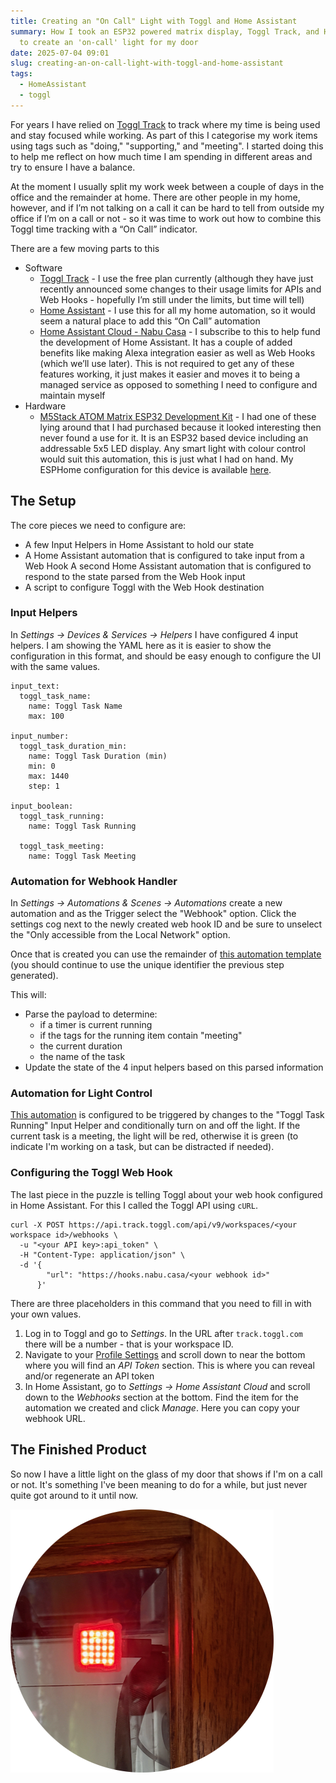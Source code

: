 ```yaml
---
title: Creating an "On Call" Light with Toggl and Home Assistant
summary: How I took an ESP32 powered matrix display, Toggl Track, and Home Assistant
  to create an 'on-call' light for my door
date: 2025-07-04 09:01
slug: creating-an-on-call-light-with-toggl-and-home-assistant
tags:
  - HomeAssistant
  - toggl
---
```


For years I have relied on [Toggl Track][toggl] to track where my time is being used and stay focused while working. As part of this I categorise my work items using tags such as "doing," "supporting," and "meeting". I started doing this to help me reflect on how much time I am spending in different areas and try to ensure I have a balance.

At the moment I usually split my work week between a couple of days in the office and the remainder at home. There are other people in my home, however, and if I’m not talking on a call it can be hard to tell from outside my office if I’m on a call or not - so it was time to work out how to combine this Toggl time tracking with a “On Call” indicator.


There are a few moving parts to this
* Software
  * [Toggl Track][toggl] - I use the free plan currently (although they have just recently announced some changes to their usage limits for APIs and Web Hooks - hopefully I’m still under the limits, but time will tell)
  * [Home Assistant][home-assistant] - I use this for all my home automation, so it would seem a natural place to add this “On Call” automation
  * [Home Assistant Cloud - Nabu Casa][nabu-casa] - I subscribe to this to help fund the development of Home Assistant. It has a couple of added benefits like making Alexa integration easier as well as Web Hooks (which we’ll use later). This is not required to get any of these features working, it just makes it easier and moves it to being a managed service as opposed to something I need to configure and maintain myself
* Hardware
  * [M5Stack ATOM Matrix ESP32 Development Kit][m5-atom] - I had one of these lying around that I had purchased because it looked interesting then never found a use for it. It is an ESP32 based device including an addressable 5x5 LED display. Any smart light with colour control would suit this automation, this is just what I had on hand. My ESPHome configuration for this device is available [here][esphome-config].

## The Setup

The core pieces we need to configure are:
* A few Input Helpers in Home Assistant to hold our state
* A Home Assistant automation that is configured to take input from a Web Hook
A second Home Assistant automation that is configured to respond to the state parsed from the Web Hook input
* A script to configure Toggl with the Web Hook destination

<!--more-->

### Input Helpers
In *Settings → Devices & Services → Helpers* I have configured 4 input helpers. I am showing the YAML here as it is easier to show the configuration in this format, and should be easy enough to configure the UI with the same values.

```
input_text:
  toggl_task_name:
    name: Toggl Task Name
    max: 100

input_number:
  toggl_task_duration_min:
    name: Toggl Task Duration (min)
    min: 0
    max: 1440
    step: 1

input_boolean:
  toggl_task_running:
    name: Toggl Task Running

  toggl_task_meeting:
    name: Toggl Task Meeting
```

### Automation for Webhook Handler

In *Settings → Automations & Scenes → Automations* create a new automation and as the Trigger select the "Webhook" option. Click the settings cog next to the newly created web hook ID and be sure to unselect the "Only accessible from the Local Network" option.

Once that is created you can use the remainder of [this automation template][toggl-webkit-handler-automation] (you should continue to use the unique identifier the previous step generated).

This will:

* Parse the payload to determine:
  * if a timer is current running
  * if the tags for the running item contain "meeting"
  * the current duration
  * the name of the task
* Update the state of the 4 input helpers based on this parsed information

### Automation for Light Control

[This automation][door-light-automation] is configured to be triggered by changes to the "Toggl Task Running" Input Helper and conditionally turn on and off the light. If the current task is a meeting, the light will be red, otherwise it is green (to indicate I'm working on a task, but can be distracted if needed).


### Configuring the Toggl Web Hook

The last piece in the puzzle is telling Toggl about your web hook configured in Home Assistant. For this I called the Toggl API using `cURL`.


```
curl -X POST https://api.track.toggl.com/api/v9/workspaces/<your workspace id>/webhooks \
  -u "<your API key>:api_token" \
  -H "Content-Type: application/json" \
  -d '{
        "url": "https://hooks.nabu.casa/<your webhook id>"
      }'

```

There are three placeholders in this command that you need to fill in with your own values.

1. Log in to Toggl and go to *Settings*. In the URL after `track.toggl.com` there will be a number - that is your workspace ID.
2. Navigate to your [Profile Settings](https://track.toggl.com/profile) and scroll down to near the bottom where you will find an *API Token* section. This is where you can reveal and/or regenerate an API token
3. In Home Assistant, go to *Settings → Home Assistant Cloud* and scroll down to the *Webhooks* section at the bottom. Find the item for the automation we created and click *Manage*. Here you can copy your webhook URL.

## The Finished Product


So now I have a little light on the glass of my door that shows if I'm on a call or not. It's something I've been meaning to do for a while, but just never quite got around to it until now.


![Finished Product in Action][finished-product]

[toggl]: https://toggl.com "Toggl Track - Time Tracking Software for Any Workflow"
[home-assistant]: https://www.home-assistant.io/ "Home Assistant"
[nabu-casa]: https://www.nabucasa.com/ "Nabu Casa"
[m5-atom]: https://thepihut.com/products/atom-matrix-esp32-development-kit "M5Stack ATOM Matrix ESP32 Development Kit - The Pi Hut"

[esphome-config]: https://github.com/dhutchison/smart-home/blob/7c99b4b49e296e72517ef370708025237e23b470/esphome/atom-matrix.yaml "Atom Matrix ESPHome Configuration"
[toggl-webkit-handler-automation]: https://github.com/dhutchison/smart-home/blob/092618647010f4437b0654a59fc8bd9ad487c119/home-assistant/automations/toggl/toggl-webhook-handler.yaml "Toggl Webhook Handler home assistant automation"
[door-light-automation]: https://github.com/dhutchison/smart-home/blob/092618647010f4437b0654a59fc8bd9ad487c119/home-assistant/automations/office/office-on-call-light.yaml "On Call light automation"

[finished-product]: /images/toggl_track_on_call_light/IMG_0826.png "Image showing the finished product displaying a red light for being 'on-call'"
